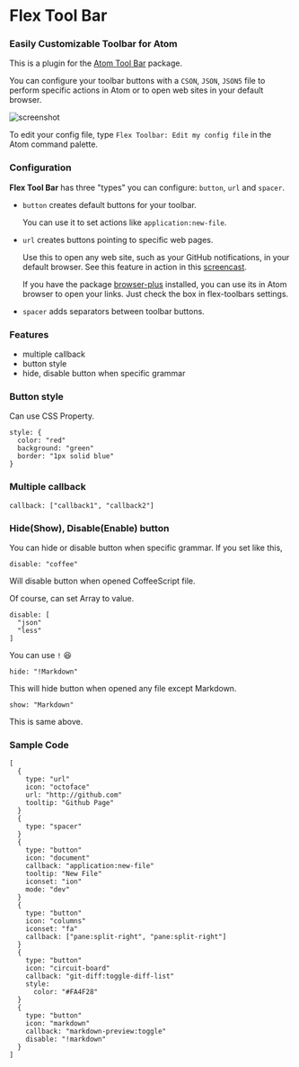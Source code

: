# Flex Tool Bar

### Easily Customizable Toolbar for Atom

This is a plugin for the [Atom Tool Bar](https://atom.io/packages/tool-bar) package.

You can configure your toolbar buttons with a `CSON`, `JSON`, `JSON5` file to perform specific actions in Atom or to open web sites in your default browser.

![screenshot](https://raw.githubusercontent.com/cakecatz/flex-toolbar/docs/screenshot_cson.png)

To edit your config file, type `Flex Toolbar: Edit my config file` in the Atom command palette.

### Configuration

**Flex Tool Bar** has three "types" you can configure:
`button`, `url` and `spacer`.

- `button` creates default buttons for your toolbar.

    You can use it to set actions like `application:new-file`.

- `url` creates buttons pointing to specific web pages.

    Use this to open any web site, such as your GitHub notifications, in your default browser. See this feature in action in this [screencast](http://quick.as/b5vafe4g).
    
    If you have the package [browser-plus](https://atom.io/packages/browser-plus) installed, you can use its in Atom browser to open your links. Just check the box in flex-toolbars settings.

- `spacer` adds separators between toolbar buttons.

### Features

- multiple callback
- button style
- hide, disable button when specific grammar

### Button style

Can use CSS Property.

    style: {
      color: "red"
      background: "green"
      border: "1px solid blue"
    }

### Multiple callback

    callback: ["callback1", "callback2"]

### Hide(Show), Disable(Enable) button

You can hide or disable button when specific grammar.
If you set like this,

    disable: "coffee"

Will disable button when opened CoffeeScript file.

Of course, can set Array to value.

    disable: [
      "json"
      "less"
    ]

You can use `!` :laughing:

    hide: "!Markdown"

This will hide button when opened any file except Markdown.

    show: "Markdown"

This is same above.


### Sample Code

    [
      {
        type: "url"
        icon: "octoface"
        url: "http://github.com"
        tooltip: "Github Page"
      }
      {
        type: "spacer"
      }
      {
        type: "button"
        icon: "document"
        callback: "application:new-file"
        tooltip: "New File"
        iconset: "ion"
        mode: "dev"
      }
      {
        type: "button"
        icon: "columns"
        iconset: "fa"
        callback: ["pane:split-right", "pane:split-right"]
      }
      {
        type: "button"
        icon: "circuit-board"
        callback: "git-diff:toggle-diff-list"
        style:
          color: "#FA4F28"
      }
      {
        type: "button"
        icon: "markdown"
        callback: "markdown-preview:toggle"
        disable: "!markdown"
      }
    ]
